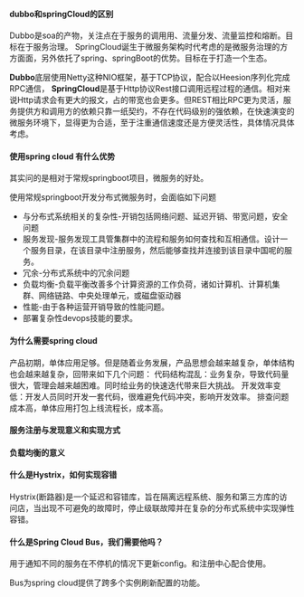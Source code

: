 #### dubbo和springCloud的区别

Dubbo是soa的产物，关注点在于服务的调用用、流量分发、流量监控和熔断。目标在于服务治理。
SpringCloud诞生于微服务架构时代考虑的是微服务治理的方方面面，另外依托了spring、springBoot的优势。目标在于打造一个生态。

**Dubbo**底层使用Netty这种NIO框架，基于TCP协议，配合以Heesion序列化完成RPC通信，
**SpringCloud**是基于Http协议Rest接口调用远程过程的通信。相对来说Http请求会有更大的报文，占的带宽也会更多。但REST相比RPC更为灵活，服务提供方和调用方的依赖只靠一纸契约，不存在代码级别的强依赖，在快速演变的微服务环境下，显得更为合适，至于注重通信速度还是方便灵活性，具体情况具体考虑。



#### 使用spring cloud 有什么优势

其实问的是相对于常规springboot项目，微服务的好处。

使用常规springboot开发分布式微服务时，会面临如下问题

- 与分布式系统相关的复杂性-开销包括网络问题、延迟开销、带宽问题，安全问题
- 服务发现-服务发现工具管集群中的流程和服务如何查找和互相通信。设计一个服务目录，在该目录中注册服务，然后能够查找并连接到该目录中国呢的服务。
- 冗余-分布式系统中的冗余问题
- 负载均衡-负载平衡改善多个计算资源的工作负荷，诸如计算机、计算机集群、网络链路、中央处理单元，或磁盘驱动器
- 性能-由于各种运营开销导致的性能问题。
- 部署复杂性devops技能的要求。



#### 为什么需要spring cloud

产品初期，单体应用足够。但是随着业务发展，产品思想会越来越复杂，单体结构也会越来越复杂，回带来如下几个问题：
代码结构混乱：业务复杂，导致代码量很大，管理会越来越困难。同时给业务的快速迭代带来巨大挑战。
开发效率变低：开发人员同时开发一套代码，很难避免代码冲突，影响开发效率。
排查问题成本高，单体应用打包上线流程长，成本高。



#### 服务注册与发现意义和实现方式



#### 负载均衡的意义



#### 什么是Hystrix，如何实现容错 

Hystrix(断路器)是一个延迟和容错库，旨在隔离远程系统、服务和第三方库的访问店，当出现不可避免的故障时，停止级联故障并在复杂的分布式系统中实现弹性容错。



#### 什么是Spring Cloud Bus，我们需要他吗？

用于通知不同的服务在不停机的情况下更新config。和注册中心配合使用。

Bus为spring cloud提供了跨多个实例刷新配置的功能。







